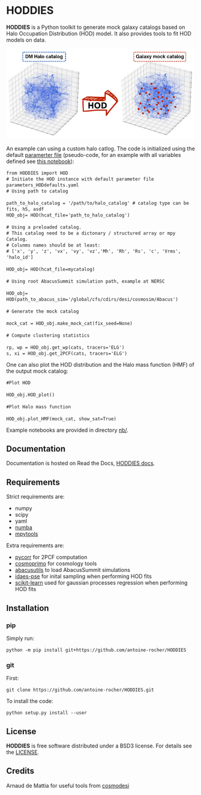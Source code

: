 # HODDIES

**HODDIES** is a Python toolkit to generate mock galaxy catalogs based on Halo Occupation Distribution (HOD) model. It also provides tools to fit HOD models on data. 

![HOD cartoon](https://github.com/antoine-rocher/HODDIES/blob/main/HOD_cartoon.png)


An example can using a custom halo catlog. The code is initialized using the default [paramerter file](https://github.com/antoine-rocher/HODDIES/blob/main/HODDIES/default_HOD_parameters.yaml)
(pseudo-code, for an example with all variables defined see [this notebook](https://github.com/antoine-rocher/HODDIES/blob/main/nb/basic_HOD_examples.ipynb)):
```
from HODDIES import HOD
# Initiate the HOD instance with default parameter file parameters_HODdefaults.yaml
# Using path to catalog

path_to_halo_catalog = '/path/to/halo_catalog' # catalog type can be fits, h5, asdf
HOD_obj= HOD(hcat_file='path_to_halo_catalog')

# Using a preloaded catalog. 
# This catalog need to be a dictonary / structured array or mpy Catalog.
# Colunms names should be at least:
# ['x', 'y', 'z', 'vx', 'vy', 'vz','Mh', 'Rh', 'Rs', 'c', 'Vrms', 'halo_id']  

HOD_obj= HOD(hcat_file=mycatalog) 

# Using root AbacusSummit simulation path, example at NERSC

HOD_obj= HOD(path_to_abacus_sim='/global/cfs/cdirs/desi/cosmosim/Abacus')

# Generate the mock catalog

mock_cat = HOD_obj.make_mock_cat(fix_seed=None) 

# Compute clustering statistics

rp, wp = HOD_obj.get_wp(cats, tracers='ELG')
s, xi = HOD_obj.get_2PCF(cats, tracers='ELG')
```

One can also plot the HOD distribution and the Halo mass function (HMF) of the output mock catalog:
```
#Plot HOD

HOD_obj.HOD_plot()

#Plot Halo mass function 

HOD_obj.plot_HMF(mock_cat, show_sat=True)

```

Example notebooks are provided in directory [nb/](https://github.com/antoine-rocher/HODDIES/tree/main/nb).


## Documentation

Documentation is hosted on Read the Docs, [HODDIES docs](https://hoddies.readthedocs.io).

## Requirements

Strict requirements are:

  - numpy
  - scipy
  - yaml
  - [numba](https://numba.pydata.org/)
  - [mpytools](https://github.com/cosmodesi/mpytools)
  

Extra requirements are:

  - [pycorr](https://py2pcf.readthedocs.io/en/stable/) for 2PCF computation
  - [cosmoprimo](https://cosmoprimo.readthedocs.io/en/latest/) for cosmology tools
  - [abacusutils](https://abacusutils.readthedocs.io/en/latest/installation.html) to load AbacusSummit simulations
  - [idaes-pse](https://idaes-pse.readthedocs.io/en/stable/tutorials/getting_started/index.html) for inital sampling when performing HOD fits  
  - [scikit-learn](https://scikit-learn.org/stable/) used for gaussian processes regression when performing HOD fits  

## Installation

### pip

Simply run:
```
python -m pip install git+https://github.com/antoine-rocher/HODDIES
```

### git

First:
```
git clone https://github.com/antoine-rocher/HODDIES.git
```
To install the code:
```
python setup.py install --user
```

## License

**HODDIES** is free software distributed under a BSD3 license. For details see the [LICENSE](https://github.com/antoine-rocher/HODDIES/blob/main/LICENSE).

## Credits

Arnaud de Mattia for useful tools from [cosmodesi](https://github.com/cosmodesi)
 
